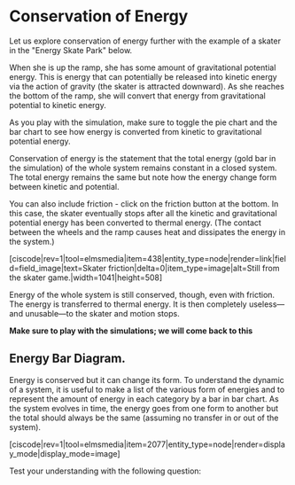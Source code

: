 # Conservation of Energy

Let us explore conservation of energy further with the example of a skater in the "Energy Skate Park" below.

When she is up the ramp, she has some amount of gravitational potential energy. This is energy that can potentially be released into kinetic energy via the action of gravity \(the skater is attracted downward\). As she reaches the bottom of the ramp, she will convert that energy from gravitational potential to kinetic energy.

As you play with the simulation, make sure to toggle the pie chart and the bar chart to see how energy is converted from kinetic to gravitational potential energy.

Conservation of energy is the statement that the total energy \(gold bar in the simulation\) of the whole system remains constant in a closed system. The total energy remains the same but note how the energy change form between kinetic and potential.

You can also include friction - click on the friction button at the bottom. In this case, the skater eventually stops after all the kinetic and gravitational potential energy has been converted to thermal energy. \(The contact between the wheels and the ramp causes heat and dissipates the energy in the system.\)

\[ciscode\|rev=1\|tool=elmsmedia\|item=438\|entity\_type=node\|render=link\|field=field\_image\|text=Skater friction\|delta=0\|item\_type=image\|alt=Still from the skater game.\|width=1041\|height=508\]

Energy of the whole system is still conserved, though, even with friction. The energy is transferred to thermal energy. It is then completely useless—and unusable—to the skater and motion stops.

**Make sure to play with the simulations; we will come back to this**

## Energy Bar Diagram.

Energy is conserved but it can change its form. To understand the dynamic of a system, it is useful to make a list of the various form of energies and to represent the amount of energy in each category by a bar in bar chart. As the system evolves in time, the energy goes from one form to another but the total should always be the same \(assuming no transfer in or out of the system\).

\[ciscode\|rev=1\|tool=elmsmedia\|item=2077\|entity\_type=node\|render=display\_mode\|display\_mode=image\]

Test your understanding with the following question:

